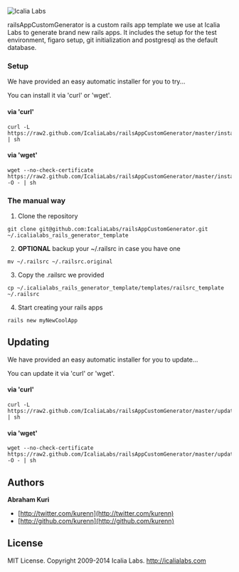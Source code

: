 ![Icalia Labs](http://icalialabs.com/img/logo.png)

railsAppCustomGenerator is a custom rails app template we use at Icalia Labs to generate brand new rails apps. It includes the setup for the test environment, figaro setup, git initialization and postgresql as the default database.

### Setup

We have provided an easy automatic installer for you to try...

You can install it via 'curl' or 'wget'.

#### via 'curl'

```console
curl -L https://raw2.github.com/IcaliaLabs/railsAppCustomGenerator/master/install.sh | sh
```

#### via 'wget'

```console
wget --no-check-certificate https://raw2.github.com/IcaliaLabs/railsAppCustomGenerator/master/install.sh -O - | sh
```

### The manual way

1. Clone the repository

```console
git clone git@github.com:IcaliaLabs/railsAppCustomGenerator.git ~/.icalialabs_rails_generator_template
```

2. <b>OPTIONAL</b> backup your ~/.railsrc in case you have one

```console
mv ~/.railsrc ~/.railsrc.original
```

3. Copy the .railsrc we provided

```console
cp ~/.icalialabs_rails_generator_template/templates/railsrc_template ~/.railsrc
```

4. Start creating your rails apps

```console
rails new myNewCoolApp
```

## Updating

We have provided an easy automatic installer for you to update...

You can update it via 'curl' or 'wget'.

#### via 'curl'

```console
curl -L https://raw2.github.com/IcaliaLabs/railsAppCustomGenerator/master/update.sh | sh
```

#### via 'wget'

```console
wget --no-check-certificate https://raw2.github.com/IcaliaLabs/railsAppCustomGenerator/master/update.sh -O - | sh
```


## Authors

**Abraham Kuri**

+ [http://twitter.com/kurenn](http://twitter.com/kurenn)
+ [http://github.com/kurenn](http://github.com/kurenn)

## License

MIT License. Copyright 2009-2014 Icalia Labs. http://icalialabs.com